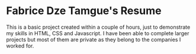 # Fabrice Dze Tamgue's Resume
This is a basic project created within a couple of hours, just to demonstrate my skills in HTML, CSS and Javascript.
I have been able to complete larger projects but most of them are private as they belong to the companies I worked for.
